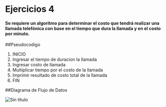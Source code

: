 # Ejercicios 4
#### Se requiere un algoritmo para determinar el costo que tendrá realizar una llamada telefónica con base en el tiempo que dura la llamada y en el costo por minuto.

##Pseudocodigo

1. INICIO
2. Ingresar el tiempo de duracion la llamada
3. Ingresar costo de llamada 
4. Multiplicar tiempo por el costo de la llamada
5. Imprimir resultado de costo total de la llamada
6. FIN

##Diagrama de Flujo de Datos

![Sin titulo](http://i64.tinypic.com/10qdoh0.jpg )
